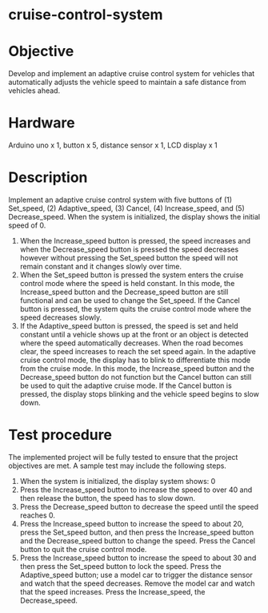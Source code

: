 # cruise-control-system
# Objective
Develop and implement an adaptive cruise control system for vehicles that automatically adjusts the vehicle speed to maintain a safe distance from vehicles ahead.
# Hardware
Arduino uno x 1, button x 5, distance sensor x 1, LCD display x 1
# Description
Implement an adaptive cruise control system with five buttons of (1) Set_speed, (2) Adaptive_speed, (3) Cancel, (4) Increase_speed, and (5) Decrease_speed. When the system is initialized, the display shows the initial speed of 0.
1. When the Increase_speed button is pressed, the speed increases and when the Decrease_speed button is pressed the speed decreases however without pressing the Set_speed button the speed will not remain constant and it changes slowly over time.
2. When the Set_speed button is pressed the system enters the cruise control mode where the speed is held constant. In this mode, the Increase_speed button and the Decrease_speed button are still functional and can be used to change the Set_speed. If the Cancel button is pressed, the system quits the cruise control mode where the speed decreases slowly.
3. If the Adaptive_speed button is pressed, the speed is set and held constant until a vehicle shows up at the front or an object is detected where the speed automatically decreases. When the road becomes clear, the speed increases to reach the set speed again. In the adaptive cruise control mode, the display has to blink to differentiate this mode from the cruise mode. In this mode, the Increase_speed button and the Decrease_speed button do not function but the Cancel button can still be used to quit the adaptive cruise mode. If the Cancel button is pressed, the display stops blinking and the vehicle speed begins to slow down.
# Test procedure
The implemented project will be fully tested to ensure that the project objectives are met. A sample test may include the following steps.
1. When the system is initialized, the display system shows: 0
2. Press the Increase_speed button to increase the speed to over 40 and then release the button, the speed has to slow down.
3. Press the Decrease_speed button to decrease the speed until the speed reaches 0.
4. Press the Increase_speed button to increase the speed to about 20, press the Set_speed button, and then press the Increase_speed button and the Decrease_speed button to change the speed. Press the Cancel button to quit the cruise control mode.
5. Press the Increase_speed button to increase the speed to about 30 and then press the Set_speed button to lock the speed. Press the Adaptive_speed button; use a model car to trigger the distance sensor and watch that the speed decreases. Remove the model car and watch that the speed increases. Press the Increase_speed, the Decrease_speed.
